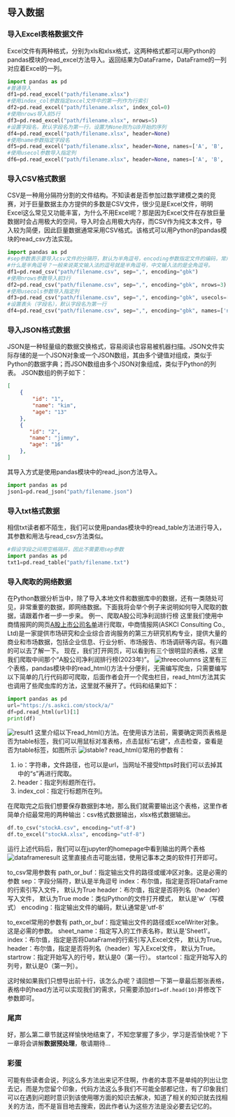 ## 导入数据
### 导入Excel表格数据文件
Excel文件有两种格式，分别为xls和xlsx格式，这两种格式都可以用Python的pandas模块的read_excel方法导入。返回结果为DataFrame，DataFrame的一列对应着Excel的一列。
```python
import pandas as pd
#普通导入
df1=pd.read_excel("path/filename.xlsx")
#使用index_col参数指定excel文件中的第一列作为行索引
df2=pd.read_excel("path/filename.xlsx", index_col=0)
#使用nrows导入前5行
df3=pd.read_excel("path/filename.xlsx", nrows=5)
#设置字段名，默认字段名为第一行，设置为None则为以0开始的序列
df4=pd.read_excel("path/filename.xlsx", header=None)
#使用name参数指定字段名
df5=pd.read_excel("path/filename.xlsx", header=None, names=['A', 'B', 'C', 'D']
#使用usecol参数导入指定列
df6=pd.read_excel("path/filename.xlsx", header=None, names=['A', 'B', 'C', 'D'], usecols=[1,3])
```
### 导入CSV格式数据
CSV是一种用分隔符分割的文件结构。不知读者是否参加过数学建模之类的竞赛，对于巨量数据主办方提供的多数是CSV文件，很少见是Excel文件，明明Excel这么常见又功能丰富，为什么不用Excel呢？那是因为Excel文件在存放巨量数据时会占用极大的空间，导入时会占用极大内存，而CSV作为纯文本文件，导入较为简便，因此巨量数据通常采用CSV格式。该格式可以用Python的pandas模块的read_csv方法实现。
```python
import pandas as pd
#sep参数表示要导入csv文件的分隔符，默认为半角逗号，encoding参数指定文件的编码，常用有utf-8和gbk
#什么是半角逗号？一般来说英文输入法的逗号就是半角逗号，中文输入法的是全角逗号。
df1=pd.read_csv("path/filename.csv", sep=",", encoding="gbk")
#使用nrows参数导入前3行
df2=pd.read_csv("path/filename.csv", sep=",", encoding="gbk", nrows=3)
#使用usecols参数导入指定列
df3=pd.read_csv("path/filename.csv", sep=",", encoding="gbk", usecols=[1,3])
#设置表头（字段名），默认字段名为第一行
df4=pd.read_csv("path/filename.csv", sep=",", encoding="gbk", names=['ni', 'hao', 'a'])
```
### 导入JSON格式数据
JSON是一种轻量级的数据交换格式，容易阅读也容易被机器扫描。JSON文件实际存储的是一个JSON对象或一个JSON数组，其由多个键值对组成，类似于Python的数据字典；而JSON数组由多个JSON对象组成，类似于Python的列表。
JSON数组的例子如下：
```json
[
    {
        "id": "1",
        "name": "kim",
        "age": "13"
    },
    {
       "id": "2",
       "name": "jimmy",
       "age": "16"
    },
]
```
其导入方式是使用pandas模块中的read_json方法导入。
```python
import pandas as pd
json1=pd.read_json("path/filename.json")
```
### 导入txt格式数据
相信txt读者都不陌生，我们可以使用pandas模块中的read_table方法进行导入，其参数和用法与read_csv方法类似。
```python
#假设字段之间用空格隔开，因此不需要用sep参数
import pandas as pd
txt1=pd.read_table("path/filename.txt")
```
### 导入爬取的网络数据
在Python数据分析当中，除了导入本地文件和数据库中的数据，还有一类随处可见，非常重要的数据，即网络数据。下面我将会举个例子来说明如何导入爬取的数据，请跟着作者一步一步来。
例一、爬取A股公司净利润排行榜
这里我们使用中商情报网的网页[A股上市公司名单](https://s.askci.com/stock/a/)进行爬取，中商情报网(ASKCI Consulting Co., Ltd)是一家提供市场研究和企业综合咨询服务的第三方研究机构专业，提供大量的商业和市场数据，包括企业信息、行业分析、市场报告、市场调研等内容。有兴趣的可以去了解一下。
现在，我们打开网页，可以看到有三个很明显的表格，这里我们爬取中间那个“A股公司净利润排行榜(2023年)”。
![threecolumns](https://i.postimg.cc/5tZpKP2g/image.png)
这里有三个表格，pandas模块中的read_html()方法十分便利，无需编写爬虫，只需要编写以下简单的几行代码即可爬取，后面作者会开一个爬虫栏目，read_html方法其实也调用了些爬虫库的方法，这里就不展开了。代码和结果如下：
```python
import pandas as pd
url="https://s.askci.com/stock/a/"
df=pd.read_html(url)[1]
print(df)
```
![result1](https://i.postimg.cc/9ftzs0Wk/image.png)
这里介绍以下read_html()方法。在使用该方法前，需要确定网页表格是否为table标签，我们可以用鼠标对准表格，点击鼠标“右键”，点击检查，查看是否为table标签，如图所示
![istable?](https://i.postimg.cc/5yqV2Yrc/2025-03-23-133057.png)
read_html()常用的参数有：
1. io：字符串，文件路径，也可以是url，当网址不接受https时我们可以去掉其中的“s”再进行爬取。
2. header：指定列标题所在行。
3. index_col：指定行标题所在列。

在爬取完之后我们想要保存数据到本地，那么我们就需要输出这个表格，这里作者简单介绍最常用的两种输出：csv格式数据输出，xlsx格式数据输出。
```python
df.to_csv("stockA.csv", encoding="utf-8")
df.to_excel("stockA.xlsx", encoding="utf-8")
```
运行上述代码后，我们可以在jupyter的homepage中看到输出的两个表格
![dataframeresult](https://i.postimg.cc/gkWMVBxH/image.png)
这里直接点击可能出错，使用记事本之类的软件打开即可。

to_csv常用参数有
path_or_buf：指定输出文件的路径或缓冲区对象。这是必需的参数
sep：字段分隔符，默认是半角逗号
index：布尔值，指定是否将DataFrame的行索引写入文件， 默认为True
header：布尔值，指定是否将列名（header）写入文件， 默认为True
mode：类似Python的文件打开模式， 默认是'w'（写模式）
encoding：指定输出文件的编码，默认通常是'utf-8'

to_excel常用的参数有
path_or_buf：指定输出文件的路径或ExcelWriter对象。这是必需的参数。
sheet_name：指定写入的工作表名称，默认是'Sheet1'。
index：布尔值，指定是否将DataFrame的行索引写入Excel文件， 默认为True。
header：布尔值，指定是否将列名（header）写入Excel文件， 默认为True。
startrow：指定开始写入的行号，默认是0（第一行）。
startcol：指定开始写入的列号，默认是0（第一列）。

这时候如果我们只想导出前十行，该怎么办呢？请回想一下第一章最后那张表格，表格中的head方法可以实现我们的需求，只需要添加`df1=df.head(10)`并修改下参数即可。

### 尾声
好，那么第二章节就这样愉快地结束了，不知您掌握了多少，学习是否愉快呢？下一章将会讲解**数据预处理**，敬请期待...

### 彩蛋
可能有些读者会说，列这么多方法出来记不住啊，作者的本意不是单纯的列出让您去记，而是为您留个印象，代码方法这么多我们不可能全部都记住，有了印象我们可以在遇到问题时意识到该使用哪方面的知识去解决，知道了相关的知识就去找相关的方法，而不是盲目地去搜索，因此作者认为这些方法是没必要去记忆的。
